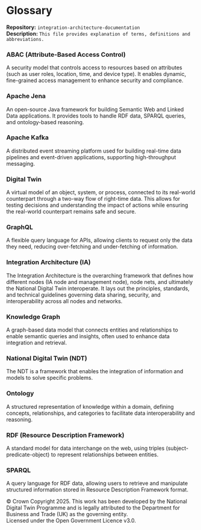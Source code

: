 # Glossary

**Repository:** `integration-architecture-documentation`  
**Description:** `This file provides explanation of terms, definitions and abbreviations. `  
<!-- SPDX-License-Identifier: OGL-UK-3.0 -->

### ABAC (Attribute-Based Access Control)
A security model that controls access to resources based on attributes (such as user roles, location, time, and device type). It enables dynamic, fine-grained access management to enhance security and compliance.

### Apache Jena
An open-source Java framework for building Semantic Web and Linked Data applications. It provides tools to handle RDF data, SPARQL queries, and ontology-based reasoning.

### Apache Kafka
A distributed event streaming platform used for building real-time data pipelines and event-driven applications, supporting high-throughput messaging.

### Digital Twin
A virtual model of an object, system, or process, connected to its real-world counterpart through a two-way flow of right-time data. This allows for testing decisions and understanding the impact of actions while ensuring the real-world counterpart remains safe and secure.

### GraphQL
A flexible query language for APIs, allowing clients to request only the data they need, reducing over-fetching and under-fetching of information.

### Integration Architecture (IA)
The Integration Architecture is the overarching framework that defines how different nodes (IA node and management node), node nets, and ultimately the National Digital Twin interoperate. It lays out the principles, standards, and technical guidelines governing data sharing, security, and interoperability across all nodes and networks.

### Knowledge Graph
A graph-based data model that connects entities and relationships to enable semantic queries and insights, often used to enhance data integration and retrieval.

### National Digital Twin (NDT)
The NDT is a framework that enables the integration of information and models to solve specific problems.

### Ontology
A structured representation of knowledge within a domain, defining concepts, relationships, and categories to facilitate data interoperability and reasoning.

### RDF (Resource Description Framework)
A standard model for data interchange on the web, using triples (subject-predicate-object) to represent relationships between entities.

### SPARQL
A query language for RDF data, allowing users to retrieve and manipulate structured information stored in Resource Description Framework format.

© Crown Copyright 2025. This work has been developed by the National Digital Twin Programme and is legally attributed to the Department for Business and Trade (UK) as the governing entity.  
Licensed under the Open Government Licence v3.0.  

